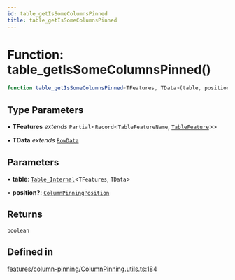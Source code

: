 ```yaml
---
id: table_getIsSomeColumnsPinned
title: table_getIsSomeColumnsPinned
---
```


# Function: table\_getIsSomeColumnsPinned()

```ts
function table_getIsSomeColumnsPinned<TFeatures, TData>(table, position?): boolean
```

## Type Parameters

• **TFeatures** *extends* `Partial`\<`Record`\<`TableFeatureName`, [`TableFeature`](../interfaces/tablefeature.md)\>\>

• **TData** *extends* [`RowData`](../type-aliases/rowdata.md)

## Parameters

• **table**: [`Table_Internal`](../type-aliases/table_internal.md)\<`TFeatures`, `TData`\>

• **position?**: [`ColumnPinningPosition`](../type-aliases/columnpinningposition.md)

## Returns

`boolean`

## Defined in

[features/column-pinning/ColumnPinning.utils.ts:184](https://github.com/TanStack/table/blob/main/packages/table-core/src/features/column-pinning/ColumnPinning.utils.ts#L184)
